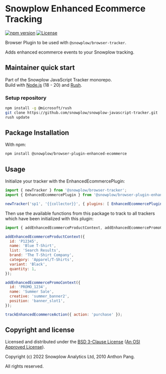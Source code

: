 # Snowplow Enhanced Ecommerce Tracking

[![npm version][npm-image]][npm-url]
[![License][license-image]](LICENSE)

Browser Plugin to be used with `@snowplow/browser-tracker`.

Adds enhanced ecommerce events to your Snowplow tracking.

## Maintainer quick start

Part of the Snowplow JavaScript Tracker monorepo.  
Build with [Node.js](https://nodejs.org/en/) (18 - 20) and [Rush](https://rushjs.io/).

### Setup repository

```bash
npm install -g @microsoft/rush 
git clone https://github.com/snowplow/snowplow-javascript-tracker.git
rush update
```

## Package Installation

With npm:

```bash
npm install @snowplow/browser-plugin-enhanced-ecommerce
```

## Usage

Initialize your tracker with the EnhancedEcommercePlugin:

```js
import { newTracker } from '@snowplow/browser-tracker';
import { EnhancedEcommercePlugin } from '@snowplow/browser-plugin-enhanced-ecommerce';

newTracker('sp1', '{{collector}}', { plugins: [ EnhancedEcommercePlugin() ] }); // Also stores reference at module level
```

Then use the available functions from this package to track to all trackers which have been initialized with this plugin:

```js
import { addEnhancedEcommerceProductContext, addEnhancedEcommercePromoContext, trackEnhancedEcommerceAction } from '@snowplow/browser-plugin-enhanced-ecommerce';

addEnhancedEcommerceProductContext({
  id: 'P12345',
  name: 'Blue T-Shirt',
  list: 'Search Results',
  brand: 'The T-Shirt Company',
  category: 'Apparel/T-Shirts',
  variant: 'Black',
  quantity: 1,
});

addEnhancedEcommercePromoContext({
  id: 'PROMO_1234',
  name: 'Summer Sale',
  creative: 'summer_banner2',
  position: 'banner_slot1',
});

trackEnhancedEcommerceAction({ action: 'purchase' });

```

## Copyright and license

Licensed and distributed under the [BSD 3-Clause License](LICENSE) ([An OSI Approved License][osi]).

Copyright (c) 2022 Snowplow Analytics Ltd, 2010 Anthon Pang.

All rights reserved.

[npm-url]: https://www.npmjs.com/package/@snowplow/browser-plugin-enhanced-ecommerce
[npm-image]: https://img.shields.io/npm/v/@snowplow/browser-plugin-enhanced-ecommerce
[docs]: https://docs.snowplowanalytics.com/docs/collecting-data/collecting-from-own-applications/javascript-tracker/
[osi]: https://opensource.org/licenses/BSD-3-Clause
[license-image]: https://img.shields.io/npm/l/@snowplow/browser-plugin-enhanced-ecommerce
